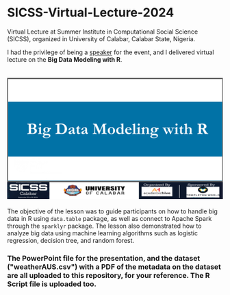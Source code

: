 # SICSS-Virtual-Lecture-2024
Virtual Lecture at Summer Institute in Computational Social Science (SICSS), organized in University of Calabar, Calabar State, Nigeria.

I had the privilege of being a [speaker](https://sicss.io/2024/calabar/people) for the event, and I delivered virtual lecture on the **Big Data Modeling with R**.
<br><br><br>
![big data](https://github.com/elijah-appiah/SICSS-Virtual-Lecture-2024/blob/main/sicss%20big%20data%20modeling.png)
<br><br>
The objective of the lesson was to guide participants on how to handle big data in R using `data.table` package, as well as connect to Apache Spark through the `sparklyr` package. The lesson also demonstrated how to analyze big data using machine learning algorithms such as logistic regression, decision tree, and random forest.
<br>
### The PowerPoint file for the presentation, and the dataset ("weatherAUS.csv") with a PDF of the metadata on the dataset are all uploaded to this repository, for your reference. The R Script file is uploaded too.
